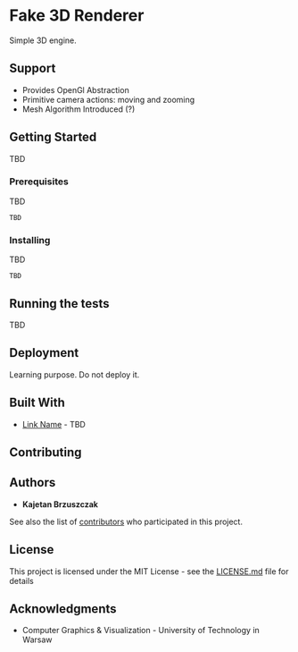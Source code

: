 # Fake 3D Renderer

Simple 3D engine.  

## Support 

 * Provides OpenGl Abstraction 
 * Primitive camera actions: moving and zooming
 * Mesh Algorithm Introduced (?)
 

## Getting Started

TBD

### Prerequisites

TBD

```
TBD
```

### Installing

TBD

```
TBD
```

## Running the tests

TBD

## Deployment

Learning purpose. Do not deploy it.

## Built With

* [Link Name](http://localhost) - TBD

## Contributing


## Authors

* **Kajetan Brzuszczak** 

See also the list of [contributors](https://github.com/your/project/contributors) who participated in this project.

## License

This project is licensed under the MIT License - see the [LICENSE.md](LICENSE.md) file for details

## Acknowledgments

* Computer Graphics & Visualization - University of Technology in Warsaw

